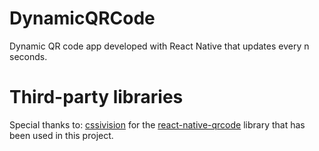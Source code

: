 # DynamicQRCode
Dynamic QR code app developed with React Native that updates every n seconds.

# Third-party libraries
Special thanks to: [cssivision](https://github.com/cssivision) for the [react-native-qrcode](https://github.com/cssivision/react-native-qrcode) library that has been used in this project.
